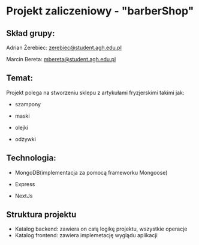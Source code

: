 # Projekt zaliczeniowy - "barberShop"

## Skład grupy:

Adrian Żerebiec:  zerebiec@student.agh.edu.pl

Marcin Bereta: mbereta@student.agh.edu.pl

## Temat:

Projekt polega na stworzeniu sklepu z artykułami fryzjerskimi takimi jak: 

- szampony 

- maski

- olejki

- odżywki

## Technologia:

- MongoDB(implementacja za pomocą frameworku Mongoose)

- Express

- NextJs

## Struktura projektu
- Katalog backend: zawiera on całą logikę projektu, wszystkie operacje
- Katalog frontend: zawiera implemetację wyglądu aplikacji

